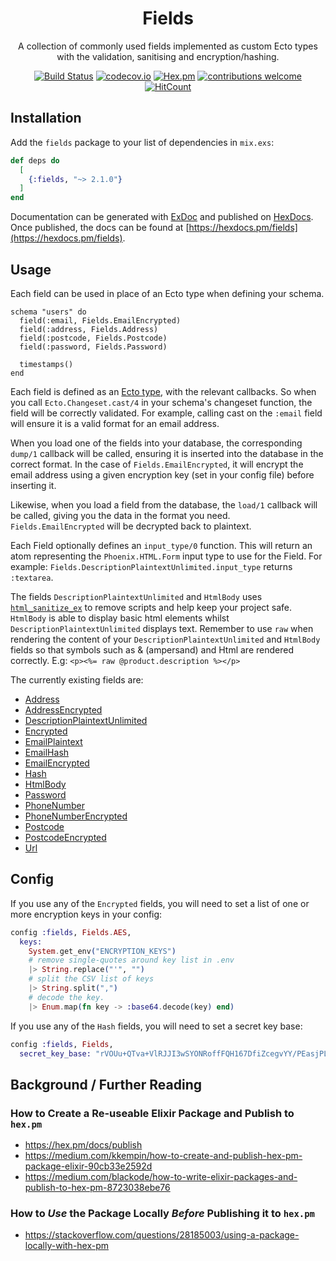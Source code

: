<div align="center">

# Fields

A collection of commonly used fields implemented as custom Ecto types
with the validation, sanitising and encryption/hashing. <br />
<!--
TODO: update intro copy once we ship better docs!
Ship your Phoenix App _much_ faster by using well-documented fields
with built-in validation, testing, sanitising and encryption.
See below for examples!
-->

[![Build Status](https://img.shields.io/travis/dwyl/fields/master.svg?style=flat-square)](https://travis-ci.org/dwyl/fields)
[![codecov.io](https://img.shields.io/codecov/c/github/dwyl/fields/master.svg?style=flat-square)](http://codecov.io/github/dwyl/fields?branch=master)
[![Hex.pm](https://img.shields.io/hexpm/v/fields?color=brightgreen&style=flat-square)](https://hex.pm/packages/fields)
[![contributions welcome](https://img.shields.io/badge/contributions-welcome-brightgreen.svg?style=flat-square)](https://github.com/dwyl/fields/issues)
[![HitCount](http://hits.dwyl.io/dwyl/fields.svg)](http://hits.dwyl.io/dwyl/fields)
<!-- uncomment when service is working ...
[![Inline docs](http://inch-ci.org/github/dwyl/fields.svg?branch=master&style=flat-square)](http://inch-ci.org/github/dwyl/fields)
-->

</div>



## Installation

Add the `fields` package to your list of dependencies in `mix.exs`:

```elixir
def deps do
  [
    {:fields, "~> 2.1.0"}
  ]
end
```

Documentation can be generated with [ExDoc](https://github.com/elixir-lang/ex_doc)
and published on [HexDocs](https://hexdocs.pm).
Once published, the docs can
be found at [https://hexdocs.pm/fields](https://hexdocs.pm/fields).

## Usage

Each field can be used in place of an Ecto type when defining your schema.

```
schema "users" do
  field(:email, Fields.EmailEncrypted)
  field(:address, Fields.Address)
  field(:postcode, Fields.Postcode)
  field(:password, Fields.Password)

  timestamps()
end
```

Each field is defined as an
[Ecto type](https://hexdocs.pm/ecto/Ecto.Type.html),
with the relevant callbacks.
So when you call `Ecto.Changeset.cast/4`
in your schema's changeset function,
the field will be correctly validated.
For example, calling cast on the `:email` field
will ensure it is a valid format for an email address.

When you load one of the fields into your database,
the corresponding `dump/1` callback will be called,
ensuring it is inserted into the database in the correct format.
In the case of `Fields.EmailEncrypted`,
it will encrypt the email address
using a given encryption key
(set in your config file) before inserting it.

Likewise, when you load a field from the database,
the `load/1` callback will be called,
giving you the data in the format you need.
`Fields.EmailEncrypted` will be decrypted back to plaintext.

Each Field optionally defines an `input_type/0` function.
This will return an atom
representing the `Phoenix.HTML.Form` input type to use for the Field.
For example: `Fields.DescriptionPlaintextUnlimited.input_type` returns `:textarea`.

The fields `DescriptionPlaintextUnlimited`
and `HtmlBody` uses
[`html_sanitize_ex`](https://github.com/rrrene/html_sanitize_ex)
to remove scripts and help keep your project safe.
`HtmlBody` is able to display basic html elements
whilst `DescriptionPlaintextUnlimited` displays text.
Remember to use `raw` when rendering
the content of your `DescriptionPlaintextUnlimited`
and `HtmlBody` fields
so that symbols such as & (ampersand) and Html are rendered correctly.
E.g:
`<p><%= raw @product.description %></p>`

The currently existing fields are:

- [Address](lib/address.ex)
- [AddressEncrypted](lib/address_encrypted.ex)
- [DescriptionPlaintextUnlimited](lib/description_plaintext_unlimited.ex)
- [Encrypted](lib/encrypted.ex)
- [EmailPlaintext](lib/email_plaintext.ex)
- [EmailHash](lib/email_hash.ex)
- [EmailEncrypted](lib/email_encrypted.ex)
- [Hash](lib/hash.ex)
- [HtmlBody](lib/html-body.ex)
- [Password](lib/password.ex)
- [PhoneNumber](lib/phone_number.ex)
- [PhoneNumberEncrypted](lib/phone_number_encrypted.ex)
- [Postcode](lib/postcode.ex)
- [PostcodeEncrypted](lib/postcode_encrypted.ex)
- [Url](lib/url.ex)


## Config

If you use any of the `Encrypted` fields,
you will need to set a list of
one or more encryption keys in your config:

``` elixir
config :fields, Fields.AES,
  keys:
    System.get_env("ENCRYPTION_KEYS")
    # remove single-quotes around key list in .env
    |> String.replace("'", "")
    # split the CSV list of keys
    |> String.split(",")
    # decode the key.
    |> Enum.map(fn key -> :base64.decode(key) end)
```

If you use any of the `Hash` fields, you will need to set a secret key base:

``` elixir
config :fields, Fields,
  secret_key_base: "rVOUu+QTva+VlRJJI3wSYONRoffFQH167DfiZcegvYY/PEasjPLKIDz7wPTvTPIP"
```

## Background / Further Reading


### How to Create a Re-useable Elixir Package and Publish to `hex.pm`
+ https://hex.pm/docs/publish
+ https://medium.com/kkempin/how-to-create-and-publish-hex-pm-package-elixir-90cb33e2592d
+ https://medium.com/blackode/how-to-write-elixir-packages-and-publish-to-hex-pm-8723038ebe76

### How to _Use_ the Package Locally _Before_ Publishing it to `hex.pm`

+ https://stackoverflow.com/questions/28185003/using-a-package-locally-with-hex-pm
